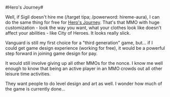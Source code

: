 #Hero&#039;s Journey#

Well, if Sigil doesn't hire me (/target tipa; /powerword: hireme-aura), I can do the same thing for free for [Hero's Journey](http://www.play.net/hj/). That's that MMO with huge customization - look the way you want, what your clothes look like doesn't affect your abilities - like City of Heroes. It looks really slick.

Vanguard is still my first choice for a "third generation" game, but... if I could get game design experience (working for free), it would be a powerful step forward in joining game design for pay.

It would still involve giving up all other MMOs for the nonce. I know me well enough to know that being an active player in an MMO crowds out all other leisure time activities.

They want people to do level design and art as well. I wonder how much of the game is currently done...
